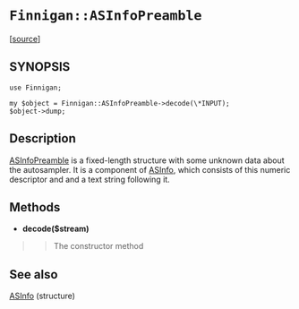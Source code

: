 # `Finnigan::ASInfoPreamble` #

[[source](http://code.google.com/p/unfinnigan/source/browse/perl/Finnigan/lib/Finnigan/ASInfoPreamble.pm)]

## SYNOPSIS ##

```
use Finnigan;

my $object = Finnigan::ASInfoPreamble->decode(\*INPUT);
$object->dump;
```

## Description ##

[ASInfoPreamble](ASInfoPreamble.md) is a fixed-length structure with some unknown data about the autosampler. It is a component of [ASInfo](ASInfo.md), which consists of this numeric descriptor and and a text string following it.

## Methods ##

  * **decode($stream)**
> > The constructor method

## See also ##

[ASInfo](ASInfo.md) (structure)